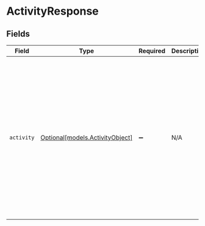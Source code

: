 # ActivityResponse


## Fields

| Field                                                                                                                                                                                                                                                                                                                                                                                                                | Type                                                                                                                                                                                                                                                                                                                                                                                                                 | Required                                                                                                                                                                                                                                                                                                                                                                                                             | Description                                                                                                                                                                                                                                                                                                                                                                                                          | Example                                                                                                                                                                                                                                                                                                                                                                                                              |
| -------------------------------------------------------------------------------------------------------------------------------------------------------------------------------------------------------------------------------------------------------------------------------------------------------------------------------------------------------------------------------------------------------------------- | -------------------------------------------------------------------------------------------------------------------------------------------------------------------------------------------------------------------------------------------------------------------------------------------------------------------------------------------------------------------------------------------------------------------- | -------------------------------------------------------------------------------------------------------------------------------------------------------------------------------------------------------------------------------------------------------------------------------------------------------------------------------------------------------------------------------------------------------------------- | -------------------------------------------------------------------------------------------------------------------------------------------------------------------------------------------------------------------------------------------------------------------------------------------------------------------------------------------------------------------------------------------------------------------- | -------------------------------------------------------------------------------------------------------------------------------------------------------------------------------------------------------------------------------------------------------------------------------------------------------------------------------------------------------------------------------------------------------------------- |
| `activity`                                                                                                                                                                                                                                                                                                                                                                                                           | [Optional[models.ActivityObject]](../models/activityobject.md)                                                                                                                                                                                                                                                                                                                                                       | :heavy_minus_sign:                                                                                                                                                                                                                                                                                                                                                                                                   | N/A                                                                                                                                                                                                                                                                                                                                                                                                                  | {<br/>"actor": {<br/>"id": 8678530,<br/>"name": "James A. Rosen"<br/>},<br/>"actor_id": 23546,<br/>"created_at": "2019-03-05T10:38:52Z",<br/>"id": 35,<br/>"object": {},<br/>"target": {},<br/>"title": "John Hopeful assigned ticket #123 to you",<br/>"updated_at": "2019-03-05T10:38:52Z",<br/>"url": "https://company.zendesk.com/api/v2/activities/35.json",<br/>"user": {<br/>"id": 223443,<br/>"name": "Johnny Agent"<br/>},<br/>"user_id": 29451,<br/>"verb": "tickets.assignment"<br/>} |